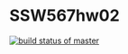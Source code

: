 # SSW567hw02
[![build status of master](https://travis-ci.org/AkashAdarsh/SSW567hw02.svg?branch=master)](https://travis-ci.org/AkashAdarsh/SSW567hw02)

